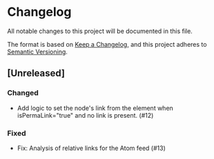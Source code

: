 # Changelog

All notable changes to this project will be documented in this file.

The format is based on [Keep a Changelog](https://keepachangelog.com/en/1.1.0/),
and this project adheres to [Semantic Versioning](https://semver.org/spec/v2.0.0.html).

## [Unreleased]

### Changed
- Add logic to set the node's link from the <guid> element when isPermaLink="true" and no link is present. (#12)

### Fixed
- Fix: Analysis of relative links for the Atom feed (#13)
